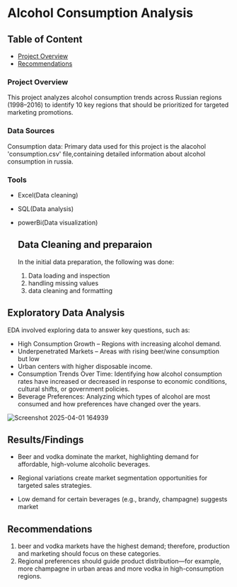 # Alcohol Consumption Analysis

## Table of Content
- [Project Overview](#project-overview)
- [Recommendations](#recommendations)

### Project Overview
This project analyzes alcohol consumption trends across Russian regions (1998–2016) to identify 10 key regions that should be prioritized for targeted marketing promotions.


### Data Sources
Consumption data: Primary data used for this project is the alacohol 'consumption.csv' file,containing detailed information about alcohol consumption in russia.
### Tools
- Excel(Data cleaning)
- SQL(Data analysis)
- powerBi(Data visualization)

  ## Data Cleaning and preparaion
  In the initial data preparation, the following was done:
  1. Data loading and inspection
  2. handling missing values
  3. data cleaning and formatting

## Exploratory Data Analysis
EDA involved exploring data to answer key questions, such as:

- High Consumption Growth – Regions with increasing alcohol demand.
- Underpenetrated Markets – Areas with rising beer/wine consumption but low 
- Urban centers with higher disposable income.
- Consumption Trends Over Time: Identifying how alcohol consumption rates have increased or decreased in response to economic conditions, cultural shifts, or government policies.
- Beverage Preferences: Analyzing which types of alcohol are most consumed and how preferences have changed over the years.


![Screenshot 2025-04-01 164939](https://github.com/user-attachments/assets/63cb9d50-beb2-4e59-a4f9-3ed45a5b85e5)


## Results/Findings

- Beer and vodka dominate the market, highlighting demand for affordable, high-volume alcoholic beverages.

- Regional variations create market segmentation opportunities for targeted sales strategies.
- Low demand for certain beverages (e.g., brandy, champagne) suggests market

## Recommendations
1. beer and vodka markets have the highest demand; therefore, production and marketing should focus on these categories.
2. Regional preferences should guide product distribution—for example, more champagne in urban areas and more vodka in high-consumption regions.
   
  
